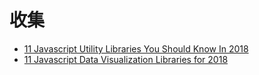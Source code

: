 # 收集

- [11 Javascript Utility Libraries You Should Know In 2018](https://blog.bitsrc.io/11-javascript-utility-libraries-you-should-know-in-2018-3646fb31ade)
- [11 Javascript Data Visualization Libraries for 2018](https://blog.bitsrc.io/11-javascript-charts-and-data-visualization-libraries-for-2018-f01a283a5727)
